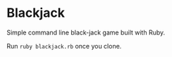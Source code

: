 # Blackjack

Simple command line black-jack game built with Ruby.

Run `ruby blackjack.rb` once you clone.
